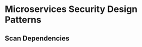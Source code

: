 #  Microservices Security Design Patterns

## Scan Dependencies



<!--stackedit_data:
eyJoaXN0b3J5IjpbLTE5NTg1NTc5NTZdfQ==
-->